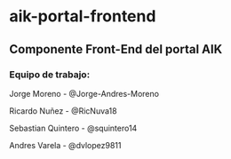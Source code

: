 # aik-portal-frontend
## Componente Front-End del portal AIK

### Equipo de trabajo:

Jorge Moreno - @Jorge-Andres-Moreno

Ricardo Nuñez - @RicNuva18

Sebastian Quintero - @squintero14

Andres Varela - @dvlopez9811
